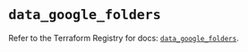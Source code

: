 # `data_google_folders`

Refer to the Terraform Registry for docs: [`data_google_folders`](https://registry.terraform.io/providers/hashicorp/google-beta/6.23.0/docs/data-sources/google_folders).
